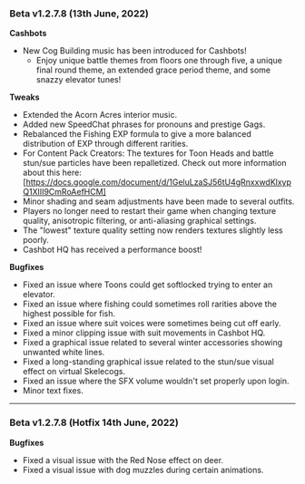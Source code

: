### Beta v1.2.7.8 (13th June, 2022)
 
**Cashbots**
- New Cog Building music has been introduced for Cashbots!
  - Enjoy unique battle themes from floors one through five, a unique final round theme, an extended grace period theme, and some snazzy elevator tunes!
 
**Tweaks**
- Extended the Acorn Acres interior music.
- Added new SpeedChat phrases for pronouns and prestige Gags.
- Rebalanced the Fishing EXP formula to give a more balanced distribution of EXP through different rarities.
- For Content Pack Creators: The textures for Toon Heads and battle stun/sue particles have been repalletized. Check out more information about this here: [https://docs.google.com/document/d/1GeluLzaSJ56tU4gRnxxwdKlxypQ1XlII9CmRoAefHCM]
- Minor shading and seam adjustments have been made to several outfits.
- Players no longer need to restart their game when changing texture quality, anisotropic filtering, or anti-aliasing graphical settings.
- The "lowest" texture quality setting now renders textures slightly less poorly.
- Cashbot HQ has received a performance boost!
 
**Bugfixes**
- Fixed an issue where Toons could get softlocked trying to enter an elevator.
- Fixed an issue where fishing could sometimes roll rarities above the highest possible for fish.
- Fixed an issue where suit voices were sometimes being cut off early.
- Fixed a minor clipping issue with suit movements in Cashbot HQ.
- Fixed a graphical issue related to several winter accessories showing unwanted white lines.
- Fixed a long-standing graphical issue related to the stun/sue visual effect on virtual Skelecogs.
- Fixed an issue where the SFX volume wouldn't set properly upon login.
- Minor text fixes.

-----

### Beta v1.2.7.8 (Hotfix 14th June, 2022)

**Bugfixes** 
- Fixed a visual issue with the Red Nose effect on deer.
- Fixed a visual issue with dog muzzles during certain animations.

